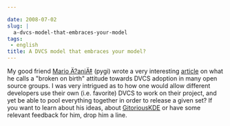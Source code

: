 ```yaml
---

date: 2008-07-02
slug: |
  a-dvcs-model-that-embraces-your-model
tags:
 - english
title: A DVCS model that embraces your model?
---
```


My good friend [Mario Ä?aniÄ‡](http://pygi.wordpress.com/) (pygi) wrote
a very interesting
[article](http://pygi.wordpress.com/2008/07/01/broken-by-birth/) on what
he calls a "broken on birth" attitude towards DVCS adoption in many open
source groups. I was very intrigued as to how one would allow different
developers use their own (i.e. favorite) DVCS to work on their project,
and yet be able to pool everything together in order to release a given
set? If you want to learn about his ideas, about
[GitoriousKDE](http://techbase.kde.org/Projects/GitoriousKDE) or have
some relevant feedback for him, drop him a line.

